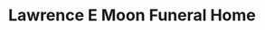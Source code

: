 ---
title: "Lawrence E Moon Funeral Home"
url: /pontiac/lawrence-e-moon-funeral-home/
shop: funeral directors
---